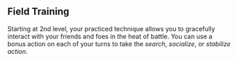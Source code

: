 ## Field Training
Starting at 2nd level, your practiced technique allows you to gracefully interact with your friends and foes in the heat of battle.
You can use a bonus action on each of your turns to take the *search*, *socialize*, or *stabilize action*.
